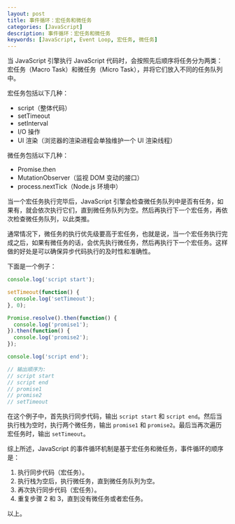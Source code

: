 ```yaml
---
layout: post
title: 事件循环：宏任务和微任务
categories: [JavaScript]
description: 事件循环：宏任务和微任务
keywords: [JavaScript, Event Loop, 宏任务, 微任务]
---
```


当 JavaScript 引擎执行 JavaScript 代码时，会按照先后顺序将任务分为两类：宏任务（Macro Task）和微任务（Micro Task），并将它们放入不同的任务队列中。

宏任务包括以下几种：

- script（整体代码）
- setTimeout
- setInterval
- I/O 操作
- UI 渲染（浏览器的渲染进程会单独维护一个 UI 渲染线程）

微任务包括以下几种：

- Promise.then
- MutationObserver（监视 DOM 变动的接口）
- process.nextTick（Node.js 环境中）

当一个宏任务执行完毕后，JavaScript 引擎会检查微任务队列中是否有任务，如果有，就会依次执行它们，直到微任务队列为空。然后再执行下一个宏任务，再依次检查微任务队列，以此类推。

通常情况下，微任务的执行优先级要高于宏任务，也就是说，当一个宏任务执行完成之后，如果有微任务的话，会优先执行微任务，然后再执行下一个宏任务。这样做的好处是可以确保异步代码执行的及时性和准确性。

下面是一个例子：

```js
console.log('script start');

setTimeout(function() {
  console.log('setTimeout');
}, 0);

Promise.resolve().then(function() {
  console.log('promise1');
}).then(function() {
  console.log('promise2');
});

console.log('script end');

// 输出顺序为:
// script start
// script end
// promise1
// promise2
// setTimeout
```

在这个例子中，首先执行同步代码，输出 `script start` 和 `script end`。然后当执行栈为空时，执行两个微任务，输出 `promise1` 和 `promise2`。最后当再次遍历宏任务时，输出 `setTimeout`。

综上所述，JavaScript 的事件循环机制是基于宏任务和微任务，事件循环的顺序是：

1. 执行同步代码（宏任务）。
2. 执行栈为空后，执行微任务，直到微任务队列为空。
3. 再次执行同步代码（宏任务）。
4. 重复步骤 2 和 3，直到没有微任务或者宏任务。

以上。
